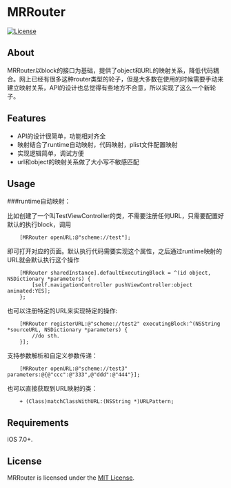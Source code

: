 # MRRouter

[![License](http://img.shields.io/badge/license-MIT-green.svg?style=flat)](https://github.com/larcus94/ImagePickerSheetController/blob/master/LICENSE)

## About
MRRouter以block的接口为基础，提供了object和URL的映射关系，降低代码耦合。网上已经有很多这种router类型的轮子，但是大多数在使用的时候需要手动来建立映射关系，API的设计也总觉得有些地方不合意，所以实现了这么一个新轮子。

## Features
* API的设计很简单，功能相对齐全
* 映射结合了runtime自动映射，代码映射，plist文件配置映射
* 实现逻辑简单，调试方便
* url和object的映射关系做了大小写不敏感匹配

## Usage
###runtime自动映射：

比如创建了一个叫TestViewController的类，不需要注册任何URL，只需要配置好默认的执行block，调用
```objc
    [MRRouter openURL:@"scheme://test"];
```
即可打开对应的页面。默认执行代码需要实现这个属性，之后通过runtime映射的URL就会默认执行这个操作
```objc
    [MRRouter sharedInstance].defaultExecutingBlock = ^(id object, NSDictionary *parameters) {
        [self.navigationController pushViewController:object animated:YES];
    };
```
也可以注册特定的URL来实现特定的操作:
```objc
    [MRRouter registerURL:@"scheme://test2" executingBlock:^(NSString *sourceURL, NSDictionary *parameters) {
        //do sth.
    }];
```
支持参数解析和自定义参数传递：
```objc
    [MRRouter openURL:@"scheme://test3" parameters:@{@"ccc":@"333",@"ddd":@"444"}];
```
也可以直接获取到URL映射的类：
```objc
    + (Class)matchClassWithURL:(NSString *)URLPattern;
```



## Requirements
iOS 7.0+.

## License
MRRouter is licensed under the [MIT License](http://opensource.org/licenses/mit-license.php).
